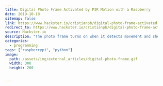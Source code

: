 ```yaml
---
title: Digital Photo Frame Activated by PIR Motion with a Raspberry
date: 2019-10-18
sitemap: false
link: https://www.hackster.io/cristianpb/digital-photo-frame-activated-by-pir-motion-with-a-raspberry-922a4a
redirect_to: https://www.hackster.io/cristianpb/digital-photo-frame-activated-by-pir-motion-with-a-raspberry-922a4a
source: Hackster.io
description: "The photo frame turns on when it detects movement and shows nice pictures. Photos are shared with a Samba server."
categories:
  - programming
tags: ["raspberrypi", "python"]
image: 
  path: /assets/img/external_articles/digital-photo-frame.gif
  width: 300
  height: 200


---
```

